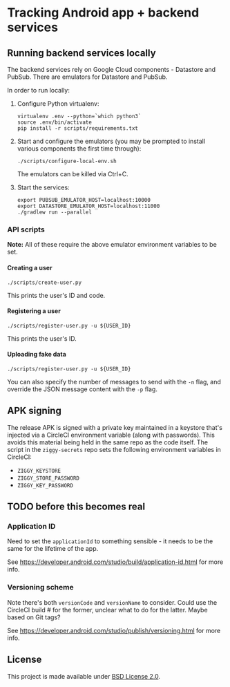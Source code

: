 # Tracking Android app + backend services

## Running backend services locally

The backend services rely on Google Cloud components - Datastore and PubSub.  There are emulators for
Datastore and PubSub.

In order to run locally:
 
1. Configure Python virtualenv:

    ```
    virtualenv .env --python=`which python3`
    source .env/bin/activate
    pip install -r scripts/requirements.txt
    ```

2. Start and configure the emulators (you may be prompted to install various components the first time through):

    ```
    ./scripts/configure-local-env.sh
    ```
    
   The emulators can be killed via Ctrl+C.
    
3. Start the services:

    ```
    export PUBSUB_EMULATOR_HOST=localhost:10000
    export DATASTORE_EMULATOR_HOST=localhost:11000
    ./gradlew run --parallel    
    ```
    
### API scripts

**Note:** All of these require the above emulator environment variables to be set.

#### Creating a user

```
./scripts/create-user.py
```

This prints the user's ID and code.

#### Registering a user

```
./scripts/register-user.py -u ${USER_ID}
```

This prints the user's ID.

#### Uploading fake data

```
./scripts/register-user.py -u ${USER_ID}
```

You can also specify the number of messages to send with the `-n` flag, and override the JSON message content with the
`-p` flag.


## APK signing

The release APK is signed with a private key maintained in a keystore that's injected via a CircleCI environment
variable (along with passwords).  This avoids this material being held in the same repo as the code itself.  The
script in the `ziggy-secrets` repo sets the following environment variables in CircleCI:

- `ZIGGY_KEYSTORE`
- `ZIGGY_STORE_PASSWORD`
- `ZIGGY_KEY_PASSWORD`


## TODO before this becomes real

### Application ID
 
Need to set the `applicationId` to something sensible - it needs to be the same for the lifetime of the app.

See https://developer.android.com/studio/build/application-id.html for more info.

### Versioning scheme

Note there's both `versionCode` and `versionName` to consider.  Could use the CircleCI build # for the former, unclear
what to do for the latter.  Maybe based on Git tags?

See https://developer.android.com/studio/publish/versioning.html for more info.

## License

This project is made available under [BSD License 2.0](https://github.com/quartictech/ziggy/blob/develop/LICENSE).
